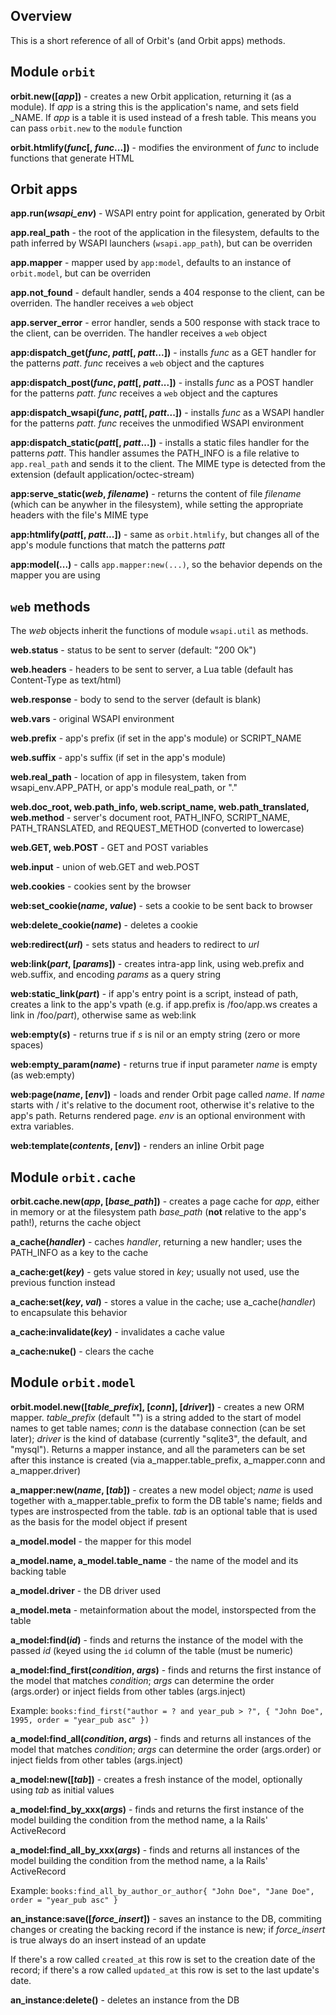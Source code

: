 ## Overview

This is a short reference of all of Orbit's (and Orbit apps) methods.

## Module `orbit`

**orbit.new([*app*])** - creates a new Orbit application, returning it (as a module).
If *app* is a string this is the application's name, and sets field _NAME. If *app*
is a table it is used instead of a fresh table. This means you can pass `orbit.new`
to the `module` function

**orbit.htmlify(*func*[, *func*...])** - modifies the environment of *func* to
include functions that generate HTML

## Orbit apps

**app.run(*wsapi_env*)** - WSAPI entry point for application, generated by Orbit

**app.real_path** - the root of the application in the filesystem, defaults to
the path inferred by WSAPI launchers (`wsapi.app_path`), but can be overriden

**app.mapper** - mapper used by `app:model`, defaults to an instance of `orbit.model`,
but can be overriden

**app.not_found** - default handler, sends a 404 response to the client, can be overriden.
The handler receives a `web` object

**app.server_error** - error handler, sends a 500 response with stack trace to the
client, can be overriden. The handler receives a `web` object

**app:dispatch_get(*func*, *patt*[, *patt*...])** - installs *func* as a GET handler for
the patterns *patt*. *func* receives a `web` object and the captures

**app:dispatch_post(*func*, *patt*[, *patt*...])** - installs *func* as a POST handler for
the patterns *patt*. *func* receives a `web` object and the captures

**app:dispatch_wsapi(*func*, *patt*[, *patt*...])** - installs *func* as a WSAPI handler for
the patterns *patt*. *func* receives the unmodified WSAPI environment

**app:dispatch_static(*patt*[, *patt*...])** - installs a static files handler for
the patterns *patt*. This handler assumes the PATH_INFO is a file relative to
`app.real_path` and sends it to the client. The MIME type is detected from
the extension (default application/octec-stream)

**app:serve_static(*web*, *filename*)** - returns the content of file *filename* (which can be
anywher in the filesystem), while setting the appropriate headers with the file's MIME
type

**app:htmlify(*patt*[, *patt*...])** - same as `orbit.htmlify`, but changes all of the
app's module functions that match the patterns *patt*

**app:model(...)** - calls `app.mapper:new(...)`, so the behavior depends on the mapper
you are using

## `web` methods

The *web* objects inherit the functions of module `wsapi.util` as methods.

**web.status** - status to be sent to server (default: "200 Ok")

**web.headers** - headers to be sent to server, a Lua table (default has Content-Type as text/html)

**web.response** - body to send to the server (default is blank)

**web.vars** - original WSAPI environment

**web.prefix** - app's prefix (if set in the app's module) or SCRIPT_NAME

**web.suffix** - app's suffix (if set in the app's module)

**web.real_path** - location of app in filesystem, taken from wsapi_env.APP_PATH, or app's module real_path, or "."
 
**web.doc_root, web.path_info, web.script_name, web.path_translated, web.method** - server's document root, PATH_INFO,
SCRIPT_NAME, PATH_TRANSLATED, and REQUEST_METHOD (converted to lowercase)

**web.GET, web.POST** - GET and POST variables

**web.input** - union of web.GET and web.POST

**web.cookies** - cookies sent by the browser

**web:set_cookie(*name*, *value*)** - sets a cookie to be sent back to browser

**web:delete_cookie(*name*)** - deletes a cookie

**web:redirect(*url*)** - sets status and headers to redirect to *url*

**web:link(*part*, [*params*])** - creates intra-app link, using web.prefix and web.suffix, and encoding *params*
as a query string

**web:static_link(*part*)** - if app's entry point is a script, instead of path, creates a link to the app's vpath
(e.g. if app.prefix is /foo/app.ws creates a link in /foo/*part*), otherwise same as web:link

**web:empty(*s*)** - returns true if *s* is nil or an empty string (zero or more spaces)

**web:empty_param(*name*)** - returns true if input parameter *name* is empty (as web:empty)

**web:page(*name*, [*env*])** - loads and render Orbit page called *name*. If *name* starts with / it's relative to
the document root, otherwise it's relative to the app's path. Returns rendered page. *env* is an optional environment
with extra variables.

**web:template(*contents*, [*env*])** - renders an inline Orbit page

## Module `orbit.cache`

**orbit.cache.new(*app*, [*base_path*])** - creates a page cache for *app*, either in memory or at the filesystem
path *base_path* (**not** relative to the app's path!), returns the cache object

**a_cache(*handler*)** - caches *handler*, returning a new handler; uses the PATH_INFO as a key to the cache

**a_cache:get(*key*)** - gets value stored in *key*; usually not used, use the previous function instead

**a_cache:set(*key*, *val*)** - stores a value in the cache; use a_cache(*handler*) to encapsulate this behavior

**a_cache:invalidate(*key*)** - invalidates a cache value

**a_cache:nuke()** - clears the cache

## Module `orbit.model`

**orbit.model.new([*table_prefix*], [*conn*], [*driver*])** - creates a new ORM mapper. *table_prefix* (default "")
is a string added to the start of model names to get table names; *conn* is the database connection (can be set
later); *driver* is the kind of database (currently "sqlite3", the default, and "mysql"). Returns a mapper instance,
and all the parameters can be set after this instance is created (via a_mapper.table_prefix, a_mapper.conn 
and a_mapper.driver)

**a_mapper:new(*name*, [*tab*])** - creates a new model object; *name* is used together with a_mapper.table_prefix to
form the DB table's name; fields and types are instrospected from the table. *tab* is an optional table that
is used as the basis for the model object if present

**a_model.model** - the mapper for this model

**a_model.name, a_model.table_name** - the name of the model and its backing table

**a_model.driver** - the DB driver used

**a_model.meta** - metainformation about the model, instorspected from the table

**a_model:find(*id*)** - finds and returns the instance of the model with the passed *id* (keyed using
the `id` column of the table (must be numeric)

**a_model:find_first(*condition*, *args*)** - finds and returns the first instance of the model that
matches *condition*; *args* can determine the order (args.order) or inject fields from other tables
(args.inject)

Example: `books:find_first("author = ? and year_pub > ?", { "John Doe", 1995, order = "year_pub asc" })`

**a_model:find_all(*condition*, *args*)** - finds and returns all instances of the model that
matches *condition*; *args* can determine the order (args.order) or inject fields from other tables
(args.inject)

**a_model:new([*tab*])** - creates a fresh instance of the model, optionally using *tab* as initial
values

**a_model:find_by_xxx(*args*)** - finds and returns the first instance of the model building the
condition from the method name, a la Rails' ActiveRecord

**a_model:find_all_by_xxx(*args*)** - finds and returns all instances of the model building the
condition from the method name, a la Rails' ActiveRecord

Example: `books:find_all_by_author_or_author{ "John Doe", "Jane Doe", order = "year_pub asc" }`

**an_instance:save([*force_insert*])** - saves an instance to the DB, commiting changes or creating the backing record if
the instance is new; if *force_insert* is true always do an insert instead of an update

If there's a row called `created_at` this row is set to the creation date of the record; if there's a row
called `updated_at` this row is set to the last update's date.

**an_instance:delete()** - deletes an instance from the DB

